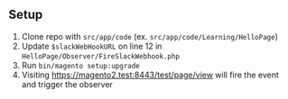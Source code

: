 ## Setup

1. Clone repo with `src/app/code` (ex. `src/app/code/Learning/HelloPage`)
1. Update `$slackWebHookURL` on line 12 in `HelloPage/Observer/FireSlackWebhook.php`
1. Run `bin/magento setup:upgrade`
1. Visiting https://magento2.test:8443/test/page/view will fire the event and trigger the observer